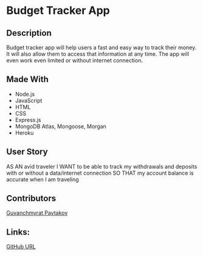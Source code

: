 # Budget Tracker App

## Description

Budget tracker app will help users a fast and easy way to track their money. It will also allow them to access that information at any time. The app will even work even limited or without internet connection.

## Made With

- Node.js
- JavaScript
- HTML
- CSS
- Express.js
- MongoDB Atlas, Mongoose, Morgan
- Heroku

## User Story

AS AN avid traveler
I WANT to be able to track my withdrawals and deposits with or without a data/internet connection
SO THAT my account balance is accurate when I am traveling 


## Contributors

[Guvanchmyrat Paytakov](https://www.github.com/gpaytakov)

## Links:

[GitHub URL](https://github.com/gpaytakov/budget-tracker)